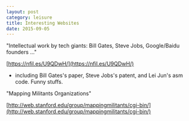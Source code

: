 ```yaml
---
layout: post
category: leisure
title: Interesting Websites
date: 2015-09-05
---
```


"Intellectual work by tech giants: Bill Gates, Steve Jobs, Google/Baidu founders ..."

[https://nfil.es/U9QDwH/](https://nfil.es/U9QDwH/)

- including Bill Gates's paper, Steve Jobs's patent, and Lei Jun's asm code. Funny stuffs.

"Mapping Militants Organizations"

[http://web.stanford.edu/group/mappingmilitants/cgi-bin/](http://web.stanford.edu/group/mappingmilitants/cgi-bin/)
